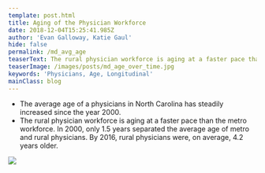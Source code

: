 ```yaml
---
template: post.html
title: Aging of the Physician Workforce
date: 2018-12-04T15:25:41.985Z
author: 'Evan Galloway, Katie Gaul'
hide: false
permalink: /md_avg_age
teaserText: The rural physician workforce is aging at a faster pace than urban workforce.
teaserImage: /images/posts/md_age_over_time.jpg
keywords: 'Physicians, Age, Longitudinal'
mainClass: blog
---
```

* The average age of a physicians in North Carolina has steadily increased since the year 2000. 
* The rural physician workforce is aging at a faster pace than the metro workforce. In 2000, only 1.5 years separated the average age of metro and rural physicians. By 2016, rural physicians were, on average, 4.2 years older.

![](/images/posts/md_age_over_time.jpg)

